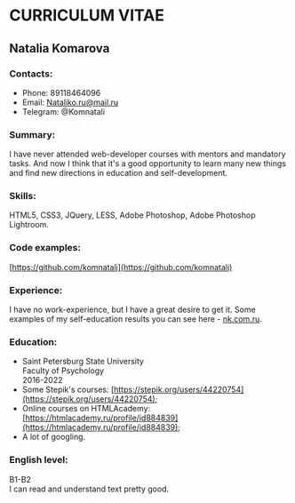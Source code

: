 # CURRICULUM VITAE
## Natalia Komarova
### Contacts:
* Phone: 89118464096
* Email: Nataliko.ru@mail.ru
* Telegram: @Komnatali  

### Summary:
I have never attended web-developer courses with mentors and mandatory tasks. And now I think that it's a good opportunity to learn many new things and find new directions in education and self-development.
### Skills:  
HTML5, CSS3, JQuery, LESS, Adobe Photoshop, Adobe Photoshop Lightroom.
### Code examples:
[https://github.com/komnatali](https://github.com/komnatali)
### Experience:
I have no work-experience, but I have a great desire to get it.
Some examples of my self-education results you can see here - [nk.com.ru](nk.com.ru).
### Education:
* Saint Petersburg State University  
Faculty of Psychology  
2016-2022
* Some Stepik's courses: [https://stepik.org/users/44220754](https://stepik.org/users/44220754);
* Online courses on HTMLAcademy: [https://htmlacademy.ru/profile/id884839](https://htmlacademy.ru/profile/id884839);
* A lot of googling.

### English level:
B1-B2  
I can read and understand text pretty good.